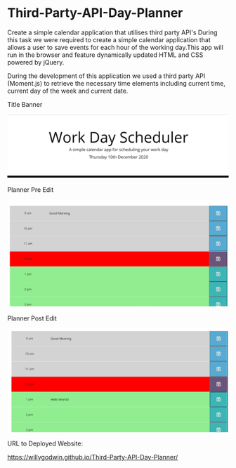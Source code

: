 # Third-Party-API-Day-Planner

Create a simple calendar application that utilises third party API's
During this task we were required to create a simple calendar application that allows a user to save events for each hour of the working day.This app will run in the browser and feature dynamically updated HTML and CSS powered by jQuery. 

During the development of this application we used a third party API (Moment.js) to retrieve the necessary time elements including current time, current day of the week and current date. 

Title Banner 

![Alt text](/assets/screenshots/title.JPG?raw=true "title")

Planner Pre Edit

![Alt text](/assets/screenshots/planner.JPG?raw=true "planner")

Planner Post Edit

![Alt text](/assets/screenshots/planner-edited.JPG?raw=true "planner-edited")

URL to Deployed Website: 

https://willygodwin.github.io/Third-Party-API-Day-Planner/





